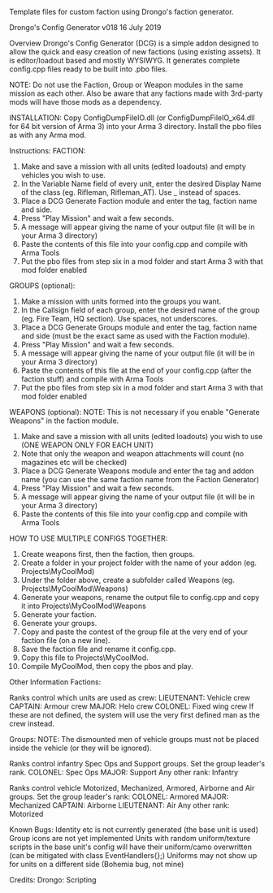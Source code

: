Template files for custom faction using Drongo's faction generator.

Drongo's Config Generator
v018
16 July 2019

Overview
Drongo's Config Generator (DCG) is a simple addon designed to allow the quick and easy creation of new factions (using existing assets). It is editor/loadout based and mostly WYSIWYG. It generates complete config.cpp files ready to be built into .pbo files.

NOTE: Do not use the Faction, Group or Weapon modules in the same mission as each other. Also be aware that any factions made with 3rd-party mods will have those mods as a dependency.

INSTALLATION:
Copy ConfigDumpFileIO.dll (or ConfigDumpFileIO_x64.dll for 64 bit version of Arma 3) into your Arma 3 directory.
Install the pbo files as with any Arma mod.

Instructions:
FACTION:
1) Make and save a mission with all units (edited loadouts) and empty vehicles you wish to use.
2) In the Variable Name field of every unit, enter the desired Display Name of the class (eg. Rifleman, Rifleman_AT). Use _ instead of spaces.
3) Place a DCG Generate Faction module and enter the tag, faction name and side.
4) Press "Play Mission" and wait a few seconds.
5) A message will appear giving the name of your output file (it will be in your Arma 3 directory)
6) Paste the contents of this file into your config.cpp and compile with Arma Tools
7) Put the pbo files from step six in a mod folder and start Arma 3 with that mod folder enabled

GROUPS (optional):
1) Make a mission with units formed into the groups you want.
2) In the Callsign field of each group, enter the desired name of the group (eg. Fire Team, HQ section). Use spaces, not underscores.
3) Place a DCG Generate Groups module and enter the tag, faction name and side (must be the exact same as used with the Faction module).
4) Press "Play Mission" and wait a few seconds.
5) A message will appear giving the name of your output file (it will be in your Arma 3 directory)
6) Paste the contents of this file at the end of your config.cpp (after the faction stuff) and compile with Arma Tools
7) Put the pbo files from step six in a mod folder and start Arma 3 with that mod folder enabled

WEAPONS (optional):
NOTE: This is not necessary if you enable "Generate Weapons" in the faction module.
1) Make and save a mission with all units (edited loadouts) you wish to use (ONE WEAPON ONLY FOR EACH UNIT)
2) Note that only the weapon and weapon attachments will count (no magazines etc will be checked)
3) Place a DCG Generate Weapons module and enter the tag and addon name (you can use the same faction name from the Faction Generator)
4) Press "Play Mission" and wait a few seconds.
5) A message will appear giving the name of your output file (it will be in your Arma 3 directory)
6) Paste the contents of this file into your config.cpp and compile with Arma Tools

HOW TO USE MULTIPLE CONFIGS TOGETHER:
1) Create weapons first, then the faction, then groups.
2) Create a folder in your project folder with the name of your addon (eg. Projects\MyCoolMod)
3) Under the folder above, create a subfolder called Weapons (eg. Projects\MyCoolMod\Weapons)
4) Generate your weapons, rename the output file to config.cpp and copy it into Projects\MyCoolMod\Weapons
5) Generate your faction.
6) Generate your groups.
7) Copy and paste the contest of the group file at the very end of your faction file (on a new line).
8) Save the faction file and rename it config.cpp.
9) Copy this file to Projects\MyCoolMod.
10) Compile MyCoolMod, then copy the pbos and play.


Other Information
Factions:

Ranks control which units are used as crew:
LIEUTENANT: Vehicle crew
CAPTAIN: Armour crew
MAJOR: Helo crew
COLONEL: Fixed wing crew
If these are not defined, the system will use the very first defined man as the crew instead.

Groups:
NOTE: The dismounted men of vehicle groups must not be placed inside the vehicle (or they will be ignored).

Ranks control infantry Spec Ops and Support groups. Set the group leader's rank.
COLONEL: Spec Ops
MAJOR: Support
Any other rank: Infantry

Ranks control vehicle Motorized, Mechanized, Armored, Airborne and Air groups. Set the group leader's rank:
COLONEL: Armored
MAJOR: Mechanized
CAPTAIN: Airborne
LIEUTENANT: Air
Any other rank: Motorized

Known Bugs:
Identity etc is not currently generated (the base unit is used)
Group icons are not yet implemented
Units with random uniform/texture scripts in the base unit's config will have their uniform/camo overwritten (can be mitigated with class EventHandlers{};)
Uniforms may not show up for units on a different side (Bohemia bug, not mine)

Credits:
Drongo: Scripting
